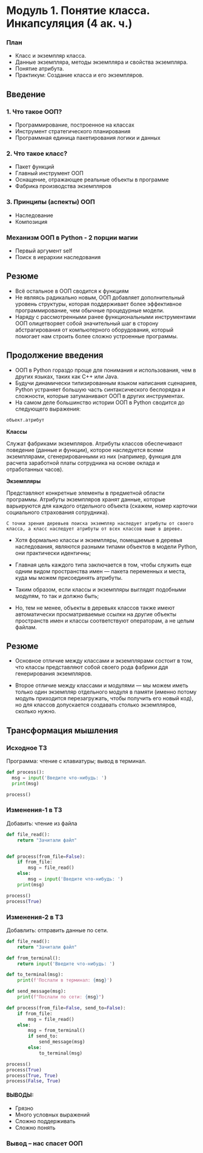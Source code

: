 # Модуль 1. Понятие класса. Инкапсуляция  (4 ак. ч.)

### План

*	Класс и экземпляр класса.
*	Данные экземпляра, методы экземпляра и свойства экземпляра.
*	Понятие атрибута.
*	Практикум: Создание класса и его экземпляров.



## Введение

### 1. Что такое ООП?

- Программирование, построенное на классах
- Инструмент стратегического планирования
- Программная единица пакетирования логики и данных

### 2. Что такое класс?

- Пакет функций
- Главный инструмент ООП
- Оснащение, отражающее реальные объекты в программе
- Фабрика производства экземпляров

### 3. Принципы (аспекты) ООП

- Наследование
- Композиция

### Механизм ООП в Python - 2 порции магии

- Первый аргумент self
- Поиск в иерархии наследования

## Резюме

- Всё остальное в ООП сводится к функциям
- Не являясь радикально новым, ООП добавляет дополнительный уровень структуры, которая поддерживает
  более эффективное программирование, чем обычные процедурные модели.
- Наряду с рассмотренными ранее функциональными инструментами ООП олицетворяет собой значительный шаг в сторону абстрагирования от компьютерного оборудования, который помогает нам строить более сложно устроенные программы.

## Продолжение введения

- ООП в Python гораздо проще для понимания и использования, чем в других языках, таких как C++ или Java.
- Будучи динамически типизированным языком написания сценариев, Python устраняет большую часть синтаксического беспорядка и сложности, которые затуманивают ООП в других инструментах.
- На самом деле большинство истории ООП в Python сводится до следующего выражения:

```python
объект.атрибут
```

**Классы**

Служат фабриками экземпляров. Атрибуты классов обеспечивают поведение (данные и функции), которое наследуется всеми экземплярами, сгенерированными из них (например, функция для расчета заработной платы сотрудника на основе оклада и отработанных часов).

**Экземпляры**

Представляют конкретные элементы в предметной области программы.
Атрибуты экземпляров хранят данные, которые варьируются для каждого отдельного объекта (скажем, номер карточки социального страхования сотрудника).

```
С точки зрения деревьев поиска экземпляр наследует атрибуты от своего класса, а класс наследует атрибуты от всех классов выше в дереве.
```

- Хотя формально классы и экземпляры, помещаемые в деревья наследования, являются разными типами объектов в модели Python, они практически идентичны;

- Главная цель каждого типа заключается в том, чтобы служить еще одним видом пространства имен — пакета переменных и места, куда мы можем присоединять атрибуты.

- Таким образом, если классы и экземпляры выглядят подобными модулям, то так и должно быть;

- Но, тем не менее, объекты в деревьях классов также имеют автоматически просматриваемые ссылки на другие объекты пространств имен и классы соответствуют операторам, а не целым файлам.

## Резюме

- Основное отличие между классами и экземплярами состоит в том, что классы представляют собой своего рода фабрики ддя генерирования экземпляров.

- Второе отличие между классами и модулями — мы можем иметь только один экземпляр отдельного модуля в памяти (именно потому модуль приходится перезагружать, чтобы получить его новый код), но для классов допускается создавать столько экземпляров, сколько нужно.

## Трансформация мышления


### Исходное ТЗ

Программа: чтение с клавиатуры; 
вывод в терминал.



```python
def process():
  msg = input('Введите что-нибудь: ')
  print(msg)

process()
```

### Изменения-1 в ТЗ

Добавить: чтение из файла

```python
def file_read():
    return "Зачитали файл"


def process(from_file=False):
    if from_file:
        msg = file_read()
    else:  
        msg = input('Введите что-нибудь: ')
    print(msg)

process()
process(True)
```

### Изменения-2 в ТЗ
Добавлить: отправить данные по сети.

```python
def file_read():
    return "Зачитали файл"

def from_terminal():
    return input('Введите что-нибудь: ')

def to_terminal(msg):
    print(f'Послали в терминал: {msg}')

def send_message(msg):
    print(f"Послали по сети: {msg}")

def process(from_file=False, send_to=False):
    if from_file:
        msg = file_read()
    else:
        msg = from_terminal()
        if send_to:
            send_message(msg)
        else:
            to_terminal(msg)

process()
process(True)
process(True, True)
process(False, True)
```

#### ВЫВОДЫ:

* Грязно
* Много условных выражений
* Сложно поддерживать
* Сложно понять


### Вывод – нас спасет ООП
